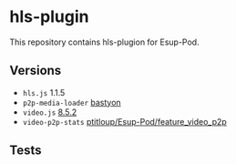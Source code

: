 # hls-plugin
This repository contains hls-plugion for Esup-Pod.

## Versions

- `hls.js` 1.1.5
- `p2p-media-loader` [bastyon](https://github.com/maxgithubprofile/p2p-media-loader/tree/bastyon)
- `video.js` [8.5.2](https://github.com/videojs/video.js/releases/tag/v8.5.2)
- `video-p2p-stats` [ptitloup/Esup-Pod/feature_video_p2p](https://github.com/ptitloup/Esup-Pod/tree/ptitloup/feature_video_p2p)

## Tests
